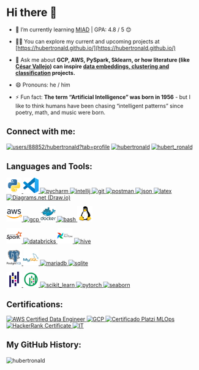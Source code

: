 
<h1 align="left">Hi there 👋</h1>

- 🌱 I’m currently learning <a href="https://www.coursera.org/degrees/maestria-analitica-de-datos-uniandes" target="blank"> MIAD</a> | GPA: 4.8 / 5 😊

- 👨‍💻 You can explore my current and upcoming projects at [https://hubertronald.github.io/](https://hubertronald.github.io/)

- 💬 Ask me about **GCP, AWS, PySpark, Sklearn, or how literature (like [César Vallejo](https://en.wikipedia.org/wiki/C%C3%A9sar_Vallejo)) can inspire [data embeddings, clustering and classification](https://github.com/HubertRonald/PoesiaEmbeddingsClusteringClassification) projects.**

- 😄 Pronouns: he / him
 
- ⚡ Fun fact: **The term “Artificial Intelligence” was born in 1956** - but I like to think humans have been chasing “intelligent patterns” since poetry, math, and music were born.

<h2 align="left">Connect with me:</h2>
<p align="left">
<a href="https://es.stackoverflow.com/users/88852/hubertronald?tab=profile" target="blank"><img align="center" src="https://raw.githubusercontent.com/rahuldkjain/github-profile-readme-generator/master/src/images/icons/Social/stack-overflow.svg" alt="users/88852/hubertronald?tab=profile" height="30" width="40" /></a>
<a href="https://kaggle.com/hubertronald" target="blank"><img align="center" src="https://raw.githubusercontent.com/rahuldkjain/github-profile-readme-generator/master/src/images/icons/Social/kaggle.svg" alt="hubertronald" height="30" width="40" /></a>
<a href="https://www.hackerrank.com/hubert_ronald" target="blank"><img align="center" src="https://raw.githubusercontent.com/rahuldkjain/github-profile-readme-generator/master/src/images/icons/Social/hackerrank.svg" alt="hubert_ronald" height="30" width="40" /></a>
</p>

<h2 align="left">Languages and Tools:</h2>
<p align="left"> 
  
<a href="https://www.python.org" target="_blank" rel="noreferrer"> <img src="https://raw.githubusercontent.com/devicons/devicon/master/icons/python/python-original.svg" alt="python" width="40" height="40"/> </a> 
<a href="https://code.visualstudio.com/" target="_blank" rel="noreferrer"> <img src="https://raw.githubusercontent.com/devicons/devicon/master/icons/vscode/vscode-original.svg" alt="vscode" width="40" height="40"/> </a>
<a href="https://www.jetbrains.com/pycharm/" target="_blank" rel="noreferrer"> <img src="https://cdn.jsdelivr.net/gh/devicons/devicon/icons/pycharm/pycharm-original.svg" alt="pycharm" width="40" height="40"/> </a>
<a href="https://www.jetbrains.com/idea/" target="_blank" rel="noreferrer"> <img src="https://cdn.jsdelivr.net/gh/devicons/devicon/icons/intellij/intellij-original.svg" alt="intellij" width="40" height="40"/> </a>
<a href="https://git-scm.com/" target="_blank" rel="noreferrer"> <img src="https://www.vectorlogo.zone/logos/git-scm/git-scm-icon.svg" alt="git" width="40" height="40"/> </a> 
<a href="https://postman.com" target="_blank" rel="noreferrer"> <img src="https://www.vectorlogo.zone/logos/getpostman/getpostman-icon.svg" alt="postman" width="40" height="40"/> </a> 
<a href="https://www.json.org/json-es.html" target="_blank" rel="noreferrer"> <img src="https://raw.githubusercontent.com/simple-icons/simple-icons/develop/icons/json.svg" alt="json" width="40" height="40"/> </a>
<a href="https://www.latex-project.org/" target="_blank" rel="noreferrer"> <img src="https://cdn.jsdelivr.net/gh/devicons/devicon/icons/latex/latex-original.svg" alt="latex" width="40" height="40"/> </a>
<a href="https://www.diagrams.net/" target="_blank" rel="noreferrer"> <img src="https://raw.githubusercontent.com/simple-icons/simple-icons/develop/icons/diagramsdotnet.svg" alt="Diagrams.net (Draw.io)" width="40" height="40"/> </a>

<a href="https://aws.amazon.com" target="_blank" rel="noreferrer"> <img src="https://raw.githubusercontent.com/devicons/devicon/master/icons/amazonwebservices/amazonwebservices-original-wordmark.svg" alt="aws" width="40" height="40"/> </a> 
<a href="https://cloud.google.com" target="_blank" rel="noreferrer"> <img src="https://www.vectorlogo.zone/logos/google_cloud/google_cloud-icon.svg" alt="gcp" width="40" height="40"/> </a> 
<a href="https://www.docker.com/" target="_blank" rel="noreferrer"> <img src="https://raw.githubusercontent.com/devicons/devicon/master/icons/docker/docker-original-wordmark.svg" alt="docker" width="40" height="40"/> </a> 
<a href="https://www.gnu.org/software/bash/" target="_blank" rel="noreferrer"> <img src="https://www.vectorlogo.zone/logos/gnu_bash/gnu_bash-icon.svg" alt="bash" width="40" height="40"/> </a> 
<a href="https://www.linux.org/" target="_blank" rel="noreferrer"> <img src="https://raw.githubusercontent.com/devicons/devicon/master/icons/linux/linux-original.svg" alt="linux" width="40" height="40"/> </a> 

<a href="https://spark.apache.org/pyspark/" target="_blank" rel="noreferrer"> <img src="https://raw.githubusercontent.com/devicons/devicon/master/icons/apachespark/apachespark-original-wordmark.svg" alt="pyspark" width="40" height="40"/> </a>
<a href="https://www.databricks.com/" target="_blank" rel="noreferrer"> <img src="https://upload.wikimedia.org/wikipedia/commons/9/9d/Databricks-logo.svg" alt="databricks" width="40" height="40"/> </a>
<a href="https://airflow.apache.org/" target="_blank" rel="noreferrer"> <img src="https://raw.githubusercontent.com/devicons/devicon/master/icons/apacheairflow/apacheairflow-original-wordmark.svg" alt="airflow" width="40" height="40"/> </a>
<a href="https://hive.apache.org/" target="_blank" rel="noreferrer"> <img src="https://www.vectorlogo.zone/logos/apache_hive/apache_hive-icon.svg" alt="hive" width="40" height="40"/> </a> 

<a href="https://www.postgresql.org" target="_blank" rel="noreferrer"> <img src="https://raw.githubusercontent.com/devicons/devicon/master/icons/postgresql/postgresql-original-wordmark.svg" alt="postgresql" width="40" height="40"/> </a> 
<a href="https://www.mysql.com/" target="_blank" rel="noreferrer"> <img src="https://raw.githubusercontent.com/devicons/devicon/master/icons/mysql/mysql-original-wordmark.svg" alt="mysql" width="40" height="40"/> </a> 
<a href="https://mariadb.org/" target="_blank" rel="noreferrer"> <img src="https://www.vectorlogo.zone/logos/mariadb/mariadb-icon.svg" alt="mariadb" width="40" height="40"/> </a> 
<a href="https://www.sqlite.org/" target="_blank" rel="noreferrer"> <img src="https://www.vectorlogo.zone/logos/sqlite/sqlite-icon.svg" alt="sqlite" width="40" height="40"/> </a> 

<a href="https://pandas.pydata.org/" target="_blank" rel="noreferrer"> <img src="https://raw.githubusercontent.com/devicons/devicon/2ae2a900d2f041da66e950e4d48052658d850630/icons/pandas/pandas-original.svg" alt="pandas" width="40" height="40"/> </a> 
<a href="https://geopandas.org/" target="_blank" rel="noreferrer"> <img src="https://raw.githubusercontent.com/geopandas/geopandas/main/doc/source/_static/logo/geopandas_icon.png" alt="geopandas" width="40" height="40"/> </a>
<a href="https://scikit-learn.org/" target="_blank" rel="noreferrer"> <img src="https://upload.wikimedia.org/wikipedia/commons/0/05/Scikit_learn_logo_small.svg" alt="scikit_learn" width="40" height="40"/> </a> 
<a href="https://pytorch.org/" target="_blank" rel="noreferrer"> <img src="https://www.vectorlogo.zone/logos/pytorch/pytorch-icon.svg" alt="pytorch" width="40" height="40"/> </a> 
<a href="https://seaborn.pydata.org/" target="_blank" rel="noreferrer"> <img src="https://seaborn.pydata.org/_images/logo-mark-lightbg.svg" alt="seaborn" width="40" height="40"/> </a> 
</p>

<h2 align="left">Certifications:</h2>
<p align="left">
  <a href="https://cp.certmetrics.com/amazon/en/public/verify/credential/fd1a4adb651346fcaadf3c0826d72033" target="_blank" rel="noreferrer">
    <img src="https://img.shields.io/badge/AWS-Certified%20Data%20Engineer%20--%20Associate-%23FF9900?style=flat-square&logo=amazon-aws&logoColor=white" alt="AWS Certified Data Engineer"/>
  </a>
    <a href="https://www.coursera.org/learner/hubertronald" target="_blank" rel="noreferrer">
    <img src="https://img.shields.io/badge/Coursera-GCP-0056D2?style=flat-square&logo=coursera&logoColor=white" alt="GCP"/>
  </a>
  <a href="https://platzi.com/p/hubertronald/" target="_blank" rel="noreferrer">
    <img src="https://img.shields.io/badge/Platzi-MLOps-74C72B?style=flat-square&logo=platzi&logoColor=white" alt="Certificado Platzi MLOps"/>
  </a>
  <a href="https://www.hackerrank.com/hubert_ronald" target="_blank" rel="noreferrer">
    <img src="https://img.shields.io/badge/Ver%20Mis%20Badges-HackerRank-2EC866?style=flat-square&logo=hackerrank&logoColor=white" alt="HackerRank Certificate"/>
  </a>
  <a href="https://www.udemy.com/user/hubertronald/" target="_blank" rel="noreferrer">
    <img src="https://img.shields.io/badge/Udemy-IT-EC5252?style=flat-square&logo=udemy&logoColor=white" alt="IT"/>
  </a>
</p>

<h2 align="left">My GitHub History:</h2>

<p><img align="center" src="https://github-readme-streak-stats.herokuapp.com/?user=hubertronald&" alt="hubertronald" /></p>
